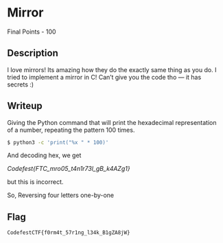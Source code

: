 # Mirror

Final Points - 100

## Description
I love mirrors! Its amazing how they do the exactly same thing as you do. I tried to implement a mirror in C! Can’t give you the code tho — it has secrets :)

## Writeup
Giving the Python command that will print the hexadecimal representation of a number, repeating the pattern 100 times.

```bash
$ python3 -c 'print("%x " * 100)'
```
And decoding hex, we get 

*Codefest{FTC_mro05_t4n1r73l_gB_k4AZg1}*

but this is incorrect.

So, Reversing four letters one-by-one

## Flag
`CodefestCTF{f0rm4t_57r1ng_l34k_B1gZA8jW}`
